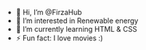 - 👋 Hi, I’m @FirzaHub
- 👀 I’m interested in Renewable energy
- 🌱 I’m currently learning HTML & CSS
- ⚡ Fun fact: I love movies :)


